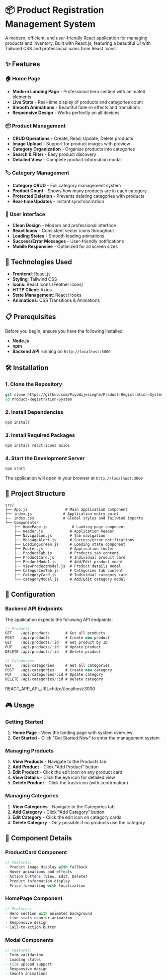 # 📦 Product Registration Management System

A modern, efficient, and user-friendly React application for managing products and inventory. Built with React.js, featuring a beautiful UI with Tailwind CSS and professional icons from React Icons.

## ✨ Features

### 🏠 Home Page

- **Modern Landing Page** - Professional hero section with animated elements
- **Live Stats** - Real-time display of products and categories count
- **Smooth Animations** - Beautiful fade-in effects and transitions
- **Responsive Design** - Works perfectly on all devices

### 📦 Product Management

- **CRUD Operations** - Create, Read, Update, Delete products
- **Image Upload** - Support for product images with preview
- **Category Organization** - Organize products into categories
- **Search & Filter** - Easy product discovery
- **Detailed View** - Complete product information modal

### 🏷️ Category Management

- **Category CRUD** - Full category management system
- **Product Count** - Shows how many products are in each category
- **Protected Deletion** - Prevents deleting categories with products
- **Real-time Updates** - Instant synchronization

### 🎨 User Interface

- **Clean Design** - Modern and professional interface
- **React Icons** - Consistent vector icons throughout
- **Loading States** - Smooth loading animations
- **Success/Error Messages** - User-friendly notifications
- **Mobile Responsive** - Optimized for all screen sizes

## 🚀 Technologies Used

- **Frontend**: React.js
- **Styling**: Tailwind CSS
- **Icons**: React Icons (Feather Icons)
- **HTTP Client**: Axios
- **State Management**: React Hooks
- **Animations**: CSS Transitions & Animations

## 📋 Prerequisites

Before you begin, ensure you have the following installed:

- **Node.js**
- **npm**
- **Backend API** running on `http://localhost:5000`

## 🛠️ Installation

### 1. Clone the Repository

```bash
git clone https://github.com/PiyuWijesinghe/Product-Registration-System.git
cd Product-Registration-System
```

### 2. Install Dependencies

```bash
npm install
```

### 3. Install Required Packages

```bash
npm install react-icons axios
```

### 4. Start the Development Server

```bash
npm start
```

The application will open in your browser at `http://localhost:3000`

## 📁 Project Structure

```
src/
├── App.js                 # Main application component
├── index.js              # Application entry point
├── index.css             # Global styles and Tailwind imports
└── Components/
    ├── HomePage.js           # Landing page component
    ├── Header.js            # Application header
    ├── Navigation.js        # Tab navigation
    ├── MessageAlert.js      # Success/error notifications
    ├── LoadingScreen.js     # Loading state component
    ├── Footer.js            # Application footer
    ├── ProductTab.js        # Products tab content
    ├── ProductCard.js       # Individual product card
    ├── ProductModal.js      # Add/Edit product modal
    ├── ViewProductModal.js  # Product details modal
    ├── CategoriesTab.js     # Categories tab content
    ├── CategoryCard.js      # Individual category card
    └── categoryModal.js     # Add/Edit category modal
```

## 🔧 Configuration

### Backend API Endpoints

The application expects the following API endpoints:

```javascript
// Products
GET    /api/products       # Get all products
POST   /api/products       # Create new product
GET    /api/products/:id   # Get product by ID
PUT    /api/products/:id   # Update product
DELETE /api/products/:id   # Delete product

// Categories
GET    /api/categories     # Get all categories
POST   /api/categories     # Create new category
PUT    /api/categories/:id # Update category
DELETE /api/categories/:id # Delete category
```

REACT_APP_API_URL=http://localhost:3000

## 🎮 Usage

### Getting Started

1. **Home Page** - View the landing page with system overview
2. **Get Started** - Click "Get Started Now" to enter the management system

### Managing Products

1. **View Products** - Navigate to the Products tab
2. **Add Product** - Click "Add Product" button
3. **Edit Product** - Click the edit icon on any product card
4. **View Details** - Click the eye icon for detailed view
5. **Delete Product** - Click the trash icon (with confirmation)

### Managing Categories

1. **View Categories** - Navigate to the Categories tab
2. **Add Category** - Click "Add Category" button
3. **Edit Category** - Click the edit icon on category cards
4. **Delete Category** - Only possible if no products use the category

## 🎨 Component Details

### ProductCard Component

```javascript
// Features:
- Product image display with fallback
- Hover animations and effects
- Action buttons (View, Edit, Delete)
- Product information display
- Price formatting with localization
```

### HomePage Component

```javascript
// Features:
- Hero section with animated background
- Live stats counter animation
- Responsive design
- Call-to-action button
```

### Modal Components

```javascript
// Features:
- Form validation
- Loading states
- File upload support
- Responsive design
- Smooth animations
```
